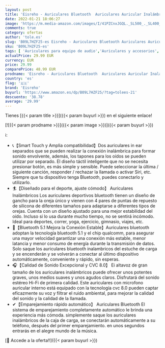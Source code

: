 ```yaml
---
layout: post
title: 'Eisreho - Auriculares Bluetooth  Auriculares Auricular Inalámbricos Bluetooth 5.1 Auriculares In Ear con Estuche de Carga Auriculares Deportivos IPX7 Impermeable para Android iOS Xiaomi Corsa Deporte'
date: 2022-01-21 18:06:27
image: 'https://m.media-amazon.com/images/I/41PZCnxJGQL._SL500_._SL400_.jpg'
comments: true
category: ofertas
author: 'tole.es'
slug: 'B09L7HZF25-es Eisreho - Auriculares Bluetooth Auriculares Auricular...'
sku: 'B09L7HZF25-es'
tags: [ 'Auriculares para equipo de audio','Auriculares y accesorios','Electrónica','android','eisreho', ]
actualPrice: 29.99 EUR
currency: EUR
price: 29.99
comparePrice: 48.99 EUR
prodname: 'Eisreho - Auriculares Bluetooth  Auriculares Auricular Inalámbricos Bluetooth 5.1 Auriculares In Ear con Estuche de Carga Auriculares Deportivos IPX7 Impermeable para Android iOS Xiaomi Corsa Deporte'
country: 'es'
flag: '🇪🇸'
brand: 'Eisreho'
buyurl: 'https://www.amazon.es/dp/B09L7HZF25/?tag=tolees-21'
descuento: '38.78'
average: '29.99'
---
```


Tienes [{{< param title >}}]({{< param buyurl >}}) en el siguiente enlace!

[![{{< param prodname >}}]({{< param image >}})]({{< param buyurl >}})

ℹ️:

- 📞【Smart Touch y Amplia compatibilidad】Dos auriculares in ear separados que se pueden realizar la conexión inalámbrica para formar sonido envolvente, además, los tapones para los oídos se pueden utilizar por separado. El diseño táctil inteligente que no se necesita presionar botón, es más simple y sensible. Puede seleccionar la última / siguiente canción, responder / rechazar la llamada o activar Siri, etc. Siempre que tu dispositivo tenga Bluetooth, puedes conectarlo y utilizarlo.
- 🏄【Diseñado para el deporte, ajuste cómodo】 Auriculares Inalámbricos Los auriculares deportivos bluetooth tienen un diseño de gancho para la oreja único y vienen con 4 pares de puntas de repuesto de silicona de diferentes tamaños para adaptarse a diferentes tipos de orejas. Cuenta con un diseño ajustado para una mejor estabilidad del oído. Incluso si lo usa durante mucho tiempo, no se sentirá incómodo. Ideal para deportes, correr, yoga, ejercicio, gimnasio, viajes, etc.
- 📲【Bluetooth 5.1 Mejora la Conexión Estable】Auriculares bluetooth adoptan la tecnología bluetooth 5.1 y el chip qualcomm, para asegurar una mayor velocidad garantizar una conexión más estable, menor latancia y menor consumo de energía durante la transmisión de datos. Solo saque los auriculares bluetooth inalambricos del estuche de carga y se encenderán y se volverán a conectar al último dispositivo automáticamente, conveniente y rápido, sin esperas.
- 🎧【Calidad de Sonido Excepcional y CVC 8.0】 Ei altavoz de gran tamaño de los auriculares inalámbricos puede ofrecer unos potentes graves, unos medios suaves y unos agudos claros. Disfrutará del sonido estéreo Hi-Fi de primera calidad. Este auriculares con microfono auricular interno está equipado con la tecnología cvc 8.0 pueden captar eficazmente su voz y filtrar el ruido ambiental, para mejorar la calidad del sonido y la calidad de la llamada.
- ✔【Emparejamiento rápido automático】 Auriculares Bluetooth El sistema de emparejamiento completamente automático le brinda una experiencia más cómoda. simplemente saque los auriculares inalámbricos de la caja de carga, se conectarán automáticamente a su teléfono, después del primer emparejamiento. en unos segundos entrarás en el alegre mundo de la música.

[🛒 Accede a la oferta!!]({{< param buyurl >}})
